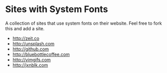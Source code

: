 # Sites with System Fonts

A collection of sites that use system fonts on their website. Feel free
to fork this and add a site.

* http://zeit.co
* http://unsplash.com
* http://github.com
* http://bluebottlecoffee.com
* http://vimgifs.com
* http://jxnblk.com
